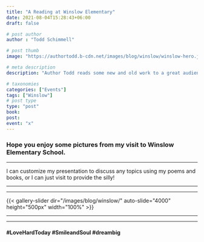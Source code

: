 ```yaml
---
title: "A Reading at Winslow Elementary"
date: 2021-08-04T15:28:43+06:00
draft: false

# post author
author : "Todd Schimmell"

# post thumb
image: "https://authortodd.b-cdn.net/images/blog/winslow/winslow-hero.jpg"

# meta description
description: "Author Todd reads some new and old work to a great audience at Winslow Elementary."

# taxonomies
categories: ["Events"]
tags: ["Winslow"]
# post type
type: "post"
book:
post:
event: "x"
---
```


### Hope you enjoy some pictures from my visit to Winslow Elementary School.
***
I can customize my presentation to discuss any topics using my poems and books, or I can just visit to provide the silly!
***
***
{{< gallery-slider dir="/images/blog/winslow/" auto-slide="4000" height="500px" width="100%" >}}
***
***

#### #LoveHardToday #SmileandSoul #dreambig
